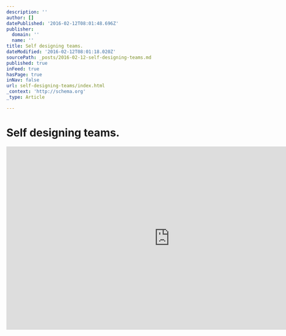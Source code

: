 ```yaml
---
description: ''
author: []
datePublished: '2016-02-12T08:01:48.696Z'
publisher:
  domain: ''
  name: ''
title: Self designing teams.
dateModified: '2016-02-12T08:01:18.020Z'
sourcePath: _posts/2016-02-12-self-designing-teams.md
published: true
inFeed: true
hasPage: true
inNav: false
url: self-designing-teams/index.html
_context: 'http://schema.org'
_type: Article

---
```

# Self designing teams.

<iframe src="https://cdn.embedly.com/widgets/media.html?src=http%3A%2F%2Fwww.youtube.com%2Fembed%2FEtJg5o46ItY&amp;url=https%3A%2F%2Fwww.youtube.com%2Fwatch%3Ffeature%3Dyoutu.be%26v%3DEtJg5o46ItY&amp;image=http%3A%2F%2Fi.ytimg.com%2Fvi%2FEtJg5o46ItY%2Fhqdefault.jpg&amp;key=b7d04c9b404c499eba89ee7072e1c4f7&amp;type=text%2Fhtml&amp;schema=youtube" width="854" height="480" scrolling="no" frameborder="0" allowfullscreen="allowfullscreen" style=""></iframe>